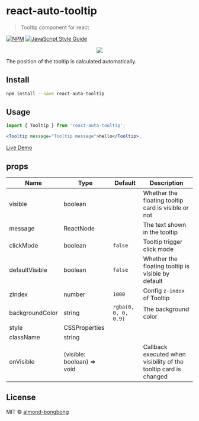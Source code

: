 # react-auto-tooltip

> Tooltip component for react

[![NPM](https://img.shields.io/npm/v/react-auto-tooltip.svg)](https://www.npmjs.com/package/react-auto-tooltip) [![JavaScript Style Guide](https://img.shields.io/badge/code_style-standard-brightgreen.svg)](https://standardjs.com)

<p align="center">
    <img src="https://res.cloudinary.com/dfyuv19ig/image/upload/v1583760203/github/react-interaction-tooltip_qr7ezi.gif" />
</p>

The position of the tooltip is calculated automatically.

## Install

```bash
npm install --save react-auto-tooltip
```

## Usage

```jsx
import { Tooltip } from 'react-auto-tooltip';

<Tooltip message="Tooltip message">hello</Tooltip>;
```

[Live Demo](https://almond-bongbong.github.io/react-auto-tooltip)

## props

| Name            | Type                       | Default              | Description                                                      |
| --------------- | -------------------------- | -------------------- | ---------------------------------------------------------------- |
| visible         | boolean                    |                      | Whether the floating tooltip card is visible or not              |
| message         | ReactNode                  |                      | The text shown in the tooltip                                    |
| clickMode       | boolean                    | `false`              | Tooltip trigger click mode                                       |
| defaultVisible  | boolean                    | `false`              | Whether the floating tooltip is visible by default               |
| zIndex          | number                     | `1000`               | Config `z-index` of Tooltip                                      |
| backgroundColor | string                     | `rgba(0, 0, 0, 0.9)` | The background color                                             |
| style           | CSSProperties              |                      |                                                                  |
| className       | string                     |                      |                                                                  |
| onVisible       | (visible: boolean) => void |                      | Callback executed when visibility of the tooltip card is changed |

## License

MIT © [almond-bongbong](https://github.com/almond-bongbong)
